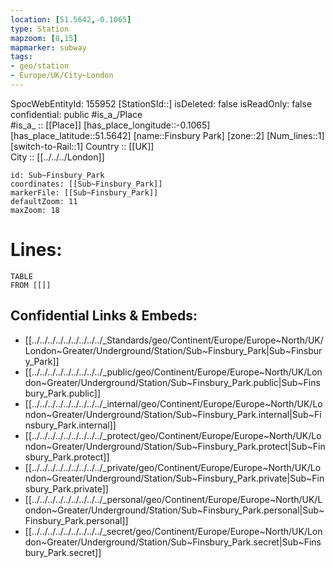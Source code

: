 ```yaml
---
location: [51.5642,-0.1065] 
type: Station 
mapzoom: [8,15] 
mapmarker: subway 
tags:
- geo/station
- Europe/UK/City~London
---
```

SpocWebEntityId: 155952
[StationSId::] 
isDeleted: false
isReadOnly: false
confidential: public
#is_a_/Place  
#is_a_ :: [[Place]] 
[has_place_longitude::-0.1065] 
[has_place_latitude::51.5642] 
[name::Finsbury Park] 
[zone::2] 
[Num_lines::1] 
[switch-to-Rail::1] 
Country :: [[UK]]  
City :: [[../../../London]]  


```leaflet
id: Sub~Finsbury_Park
coordinates: [[Sub~Finsbury_Park]] 
markerFile: [[Sub~Finsbury_Park]] 
defaultZoom: 11 
maxZoom: 18
```


# Lines: 
```dataview
TABLE 
FROM [[]] 
```

## Confidential Links & Embeds: 
- [[../../../../../../../../../_Standards/geo/Continent/Europe/Europe~North/UK/London~Greater/Underground/Station/Sub~Finsbury_Park|Sub~Finsbury_Park]] 
- [[../../../../../../../../../_public/geo/Continent/Europe/Europe~North/UK/London~Greater/Underground/Station/Sub~Finsbury_Park.public|Sub~Finsbury_Park.public]] 
- [[../../../../../../../../../_internal/geo/Continent/Europe/Europe~North/UK/London~Greater/Underground/Station/Sub~Finsbury_Park.internal|Sub~Finsbury_Park.internal]] 
- [[../../../../../../../../../_protect/geo/Continent/Europe/Europe~North/UK/London~Greater/Underground/Station/Sub~Finsbury_Park.protect|Sub~Finsbury_Park.protect]] 
- [[../../../../../../../../../_private/geo/Continent/Europe/Europe~North/UK/London~Greater/Underground/Station/Sub~Finsbury_Park.private|Sub~Finsbury_Park.private]] 
- [[../../../../../../../../../_personal/geo/Continent/Europe/Europe~North/UK/London~Greater/Underground/Station/Sub~Finsbury_Park.personal|Sub~Finsbury_Park.personal]] 
- [[../../../../../../../../../_secret/geo/Continent/Europe/Europe~North/UK/London~Greater/Underground/Station/Sub~Finsbury_Park.secret|Sub~Finsbury_Park.secret]] 
